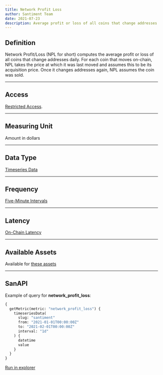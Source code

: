```yaml
---
title: Network Profit Loss
author: Santiment Team
date: 2021-07-23
description: Average profit or loss of all coins that change addresses.
---
```


## Definition

Network Profit/Loss (NPL for short) computes the average profit or loss of all coins that change addresses daily. For each coin that moves on-chain, NPL takes the price at which it was last moved and assumes this to be its acquisition price. Once it changes addresses again, NPL assumes the coin was sold.

---

## Access

[Restricted Access](/metrics/details/access#restricted-access).

---

## Measuring Unit

Amount in dollars

---

## Data Type

[Timeseries Data](/metrics/details/data-type#timeseries-data)

---

## Frequency

[Five-Minute Intervals](/metrics/details/frequency#five-minute-freqency)

---

## Latency

[On-Chain Latency](/metrics/details/latency#on-chain-latency)

---

## Available Assets

Available for [these
assets](<https://api.santiment.net/graphiql?variables=&query=%7B%0A%20%20getMetric(metric%3A%20%22network_profit_loss%22)%20%7B%0A%20%20%20%20metadata%20%7B%0A%20%20%20%20%20%20availableSlugs%0A%20%20%20%20%7D%0A%20%20%7D%0A%7D%0A>)

---

## SanAPI

Example of query for **network_profit_loss**:

```graphql
{
  getMetric(metric: "network_profit_loss") {
    timeseriesData(
      slug: "santiment"
      from: "2021-01-01T00:00:00Z"
      to: "2021-02-01T00:00:00Z"
      interval: "1d"
    ) {
      datetime
      value
    }
  }
}
```

[Run in
explorer](<https://api.santiment.net/graphiql?query=%7B%0A%09getMetric(metric%3A%22network_profit_loss%22)%20%7B%0A%20%20%20%20timeseriesData(slug%3A%22santiment%22%2C%20from%3A%222021-01-01T00%3A00%3A00Z%22%2C%20to%3A%222021-02-01T00%3A00%3A00Z%22%2C%20interval%3A%221d%22)%20%7B%0A%20%20%20%20%20%20datetime%0A%20%20%20%20%20%20value%0A%20%20%20%20%7D%0A%20%20%7D%0A%7D%0A>)
